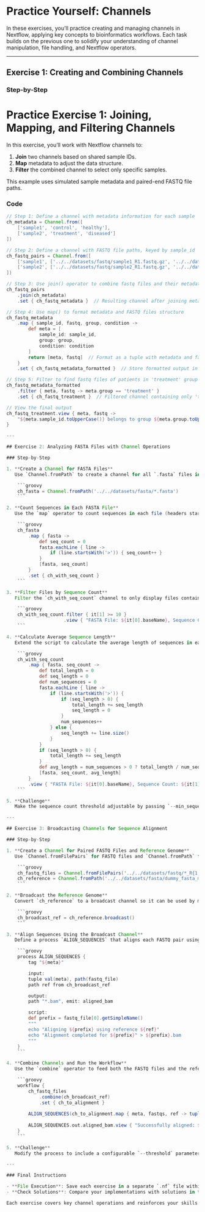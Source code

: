 # Practice Yourself: Channels

In these exercises, you'll practice creating and managing channels in Nextflow, applying key concepts to bioinformatics workflows. Each task builds on the previous one to solidify your understanding of channel manipulation, file handling, and Nextflow operators.

---

## Exercise 1: Creating and Combining Channels

### Step-by-Step
# Practice Exercise 1: Joining, Mapping, and Filtering Channels

In this exercise, you’ll work with Nextflow channels to:
1. **Join** two channels based on shared sample IDs.
2. **Map** metadata to adjust the data structure.
3. **Filter** the combined channel to select only specific samples.

This example uses simulated sample metadata and paired-end FASTQ file paths.

### Code

```groovy
// Step 1: Define a channel with metadata information for each sample
ch_metadata = Channel.from([
    ['sample1', 'control', 'healthy'],
    ['sample2', 'treatment', 'diseased']
])

// Step 2: Define a channel with FASTQ file paths, keyed by sample_id
ch_fastq_pairs = Channel.from([
    ['sample1', ['../../datasets/fastq/sample1_R1.fastq.gz', '../../datasets/fastq/sample1_R2.fastq.gz']],
    ['sample2', ['../../datasets/fastq/sample2_R1.fastq.gz', '../../datasets/fastq/sample2_R2.fastq.gz']]
])

// Step 3: Use join() operator to combine fastq files and their metadata
ch_fastq_pairs
    .join(ch_metadata)
    .set { ch_fastq_metadata }  // Resulting channel after joining metadata with FASTQ files

// Step 4: Use map() to format metadata and FASTQ files structure
ch_fastq_metadata
    .map { sample_id, fastq, group, condition ->
        def meta = [
            sample_id: sample_id,
            group: group,
            condition: condition
        ]
        return [meta, fastq]  // Format as a tuple with metadata and fastq files
    }
    .set { ch_fastq_metadata_formatted }  // Store formatted output in a new channel

// Step 5: Filter to find fastq files of patients in 'treatment' group
ch_fastq_metadata_formatted
    .filter { meta, fastq -> meta.group == 'treatment' }
    .set { ch_fastq_treatment }  // Filtered channel containing only 'treatment' samples

// View the final output
ch_fastq_treatment.view { meta, fastq ->
    "${meta.sample_id.toUpperCase()} belongs to group ${meta.group.toUpperCase()} cataloged as ${meta.condition.toUpperCase()}. Associated files: ${fastq.flatten().join(', ')}"
}

---

## Exercise 2: Analyzing FASTA Files with Channel Operations

### Step-by-Step

1. **Create a Channel for FASTA Files**  
   Use `Channel.fromPath` to create a channel for all `.fasta` files in the `datasets/fasta/` directory.

    ```groovy
    ch_fasta = Channel.fromPath('../../datasets/fasta/*.fasta')
    ```

2. **Count Sequences in Each FASTA File**  
   Use the `map` operator to count sequences in each file (headers start with `>` in FASTA files). Store the results in a new channel, and use `view` to display the output.

    ```groovy
    ch_fasta
        .map { fasta -> 
            def seq_count = 0
            fasta.eachLine { line -> 
                if (line.startsWith('>')) { seq_count++ }
            }
            [fasta, seq_count]
        }
        .set { ch_with_seq_count }
    ```

3. **Filter Files by Sequence Count**  
   Filter the `ch_with_seq_count` channel to only display files containing 10 or more sequences.

    ```groovy
    ch_with_seq_count.filter { it[1] >= 10 }
                     .view { "FASTA File: ${it[0].baseName}, Sequence Count: ${it[1]}" }
    ```

4. **Calculate Average Sequence Length**  
   Extend the script to calculate the average length of sequences in each FASTA file.

    ```groovy
    ch_with_seq_count
        .map { fasta, seq_count -> 
            def total_length = 0
            def seq_length = 0
            def num_sequences = 0
            fasta.eachLine { line -> 
                if (line.startsWith('>')) {
                    if (seq_length > 0) {
                        total_length += seq_length
                        seq_length = 0
                    }
                    num_sequences++
                } else {
                    seq_length += line.size()
                }
            }
            if (seq_length > 0) {
                total_length += seq_length
            }
            def avg_length = num_sequences > 0 ? total_length / num_sequences : 0
            [fasta, seq_count, avg_length]
        }
        .view { "FASTA File: ${it[0].baseName}, Sequence Count: ${it[1]}, Average Sequence Length: ${it[2]}" }
    ```

5. **Challenge**  
   Make the sequence count threshold adjustable by passing `--min_sequences` as a parameter, allowing you to modify it directly from the command line.

---

## Exercise 3: Broadcasting Channels for Sequence Alignment

### Step-by-Step

1. **Create a Channel for Paired FASTQ Files and Reference Genome**  
   Use `Channel.fromFilePairs` for FASTQ files and `Channel.fromPath` for a single reference genome file located in the `datasets/fasta/` directory.

    ```groovy
    ch_fastq_files = Channel.fromFilePairs('../../datasets/fastq/*_R{1,2}.fastq.gz')
    ch_reference = Channel.fromPath('../../datasets/fasta/dummy_fasta_morif.fasta')
    ```

2. **Broadcast the Reference Genome**  
   Convert `ch_reference` to a broadcast channel so it can be used by multiple downstream processes.

    ```groovy
    ch_broadcast_ref = ch_reference.broadcast()
    ```

3. **Align Sequences Using the Broadcast Channel**  
   Define a process `ALIGN_SEQUENCES` that aligns each FASTQ pair using the broadcasted reference genome. Ensure `view` is used to display successful alignments.

    ```groovy
    process ALIGN_SEQUENCES {
        tag "${meta}"

        input:
        tuple val(meta), path(fastq_file)
        path ref from ch_broadcast_ref

        output:
        path "*.bam", emit: aligned_bam

        script:
        def prefix = fastq_file[0].getSimpleName()
        """
        echo "Aligning ${prefix} using reference ${ref}"
        echo "Alignment completed for ${prefix}" > ${prefix}.bam
        """
    }
    ```

4. **Combine Channels and Run the Workflow**  
   Use the `combine` operator to feed both the FASTQ files and the reference genome into the alignment process. 

    ```groovy
    workflow {
        ch_fastq_files
            .combine(ch_broadcast_ref)
            .set { ch_to_alignment }
        
        ALIGN_SEQUENCES(ch_to_alignment.map { meta, fastqs, ref -> tuple(meta, fastqs, ref) })
        
        ALIGN_SEQUENCES.out.aligned_bam.view { "Successfully aligned: ${it.baseName}" }
    }
    ```

5. **Challenge**  
   Modify the process to include a configurable `--threshold` parameter, set within a configuration file (`nextflow.config`), to simulate different alignment stringency levels.

---

### Final Instructions

- **File Execution**: Save each exercise in a separate `.nf` file within the `channels_practice` folder and run using `nextflow run <filename>.nf`.
- **Check Solutions**: Compare your implementations with solutions in the `solutions/` folder.

Each exercise covers key channel operations and reinforces your skills in combining data streams effectively. These foundational techniques will support more complex workflows and processing tasks.

